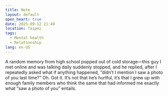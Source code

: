 ```yaml
---
title: Note
layout: default
open_heart: true
date: 2025-09-12 21:49
location: Taipei
tags: 
  - Mental health
  - Relationship
lang: en-US
---
```


A random memory from high school popped out of cold storage—this guy I met online and was talking daily suddenly stopped, and he replied, after I repeatedly asked what if anything happened, “didn’t I mention I saw a photo of you last time?” Oh. Got it. It’s not that he’s hurtful, it’s that I grew up with enough family members who think the same that had informed me exactly what “saw a photo of you” entails.
